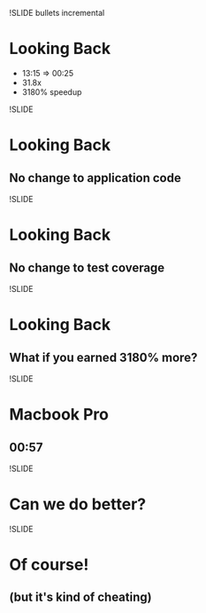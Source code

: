 !SLIDE bullets incremental
# Looking Back
* 13:15 => 00:25
* 31.8x
* 3180% speedup

!SLIDE
# Looking Back
## No change to application code

!SLIDE
# Looking Back
## No change to test coverage

!SLIDE
# Looking Back
## What if you earned 3180% more?

!SLIDE
# Macbook Pro
## 00:57

!SLIDE
# Can we do better?

!SLIDE
# Of course!
## (but it's kind of cheating)
